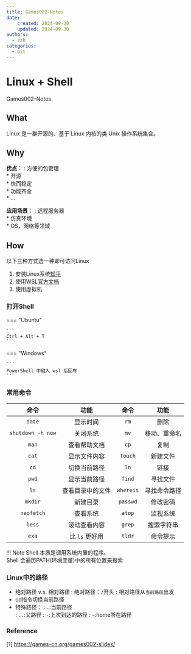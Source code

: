 ```yaml
---
title: Games002-Notes
date: 
    created: 2024-09-30
    updated: 2024-09-30
authors: 
  - zzh
categories:
  - Git
---
```


# Linux + Shell

Games002-Notes

<!-- more -->

## What

Linux 是一群开源的、基于 Linux 内核的类 Unix 操作系统集合。

## Why

**优点：**
:   方便的包管理  
    * 开源  
    * 快而稳定  
    * 功能齐全  
    * ...

**应用场景：**
:   远程服务器  
    * 仿真环境  
    * OS，网络等领域  

## How

以下三种方式选一种即可访问Linux  

1. 安装Linux系统[知乎]  
2. 使用WSL[官方文档]  
3. 使用虚拟机


  [知乎]: https://zhuanlan.zhihu.com/p/294033435
  [官方文档]: https://learn.microsoft.com/zh-cn/windows/wsl/install

### 打开Shell

=== "Ubuntu"

    ```
    Ctrl + Alt + T
    ```

=== "Windows"

    ``` 
    PowerShell 中键入 wsl 后回车
    ```

### 常用命令

| 命令              | 功能           | 命令              | 功能           |
| :---------------: | :------------: | :---------------: | :------------: |
| `date`            | 显示时间       | `rm`              | 删除           |
| `shutdown -h now`  | 关闭系统       | `mv`              | 移动、重命名   |
| `man`             | 查看帮助文档   | `cp`              | 复制           |
| `cat`             | 显示文件内容   | `touch`           | 新建文件       |
| `cd`              | 切换当前路径   | `ln`              | 链接           |
| `pwd`             | 显示当前路径   | `find`            | 寻找文件       |
| `ls`              | 查看目录中的文件 | `whereis`         | 寻找命令路径   |
| `mkdir`           | 新建目录       | `passwd`          | 修改密码       |
| `neofetch`        | 查看系统       | `atop`            | 监视系统       |
| `less`            | 滚动查看内容   | `grep`            | 搜索字符串     |
| `exa`             | 比 `ls` 更好用 | `tldr`            | 命令提示       |


!!! Note
    Shell 本质是调用系统内置的程序。  
    Shell 会遍历PATH(环境变量)中的所有位置来搜索

### Linux中的路径

* 绝对路径 v.s. 相对路径
:   绝对路径：`/`开头
:   相对路径从`当前路径`出发  
* cd指令切换当前路径  
* 特殊路径：
:   `.`:当前路径  
:   `..`:父路径
:   `-`:上次到达的路径
:   `~`:home所在路径


### Reference

[1] https://games-cn.org/games002-slides/